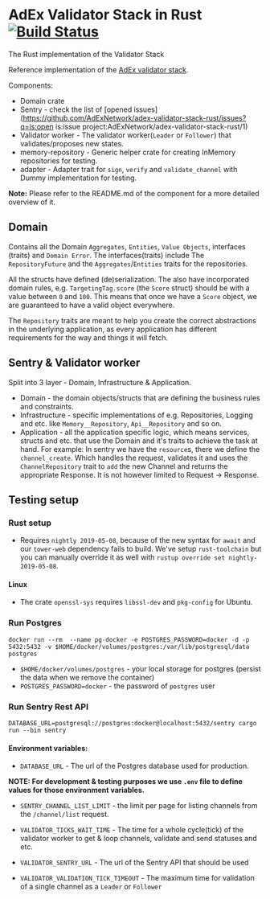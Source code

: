 # AdEx Validator Stack in Rust [![Build Status](https://travis-ci.com/AdExNetwork/adex-validator-stack-rust.svg?token=TBKq9g6p9sWDrzNyX4kC&branch=master)](https://travis-ci.com/AdExNetwork/adex-validator-stack-rust)

The Rust implementation of the Validator Stack

Reference implementation of the [AdEx validator stack](https://github.com/adexnetwork/adex-protocol#validator-stack-platform).

Components:

* Domain crate
* Sentry - check the list of [opened issues](https://github.com/AdExNetwork/adex-validator-stack-rust/issues?q=is:open is:issue project:AdExNetwork/adex-validator-stack-rust/1)
* Validator worker - The validator worker(`Leader` or `Follower`) that validates/proposes new states.
* memory-repository - Generic helper crate for creating InMemory repositories for testing.
* adapter - Adapter trait for `sign`, `verify` and `validate_channel` with Dummy implementation for testing.

**Note:** Please refer to the README.md of the component for a more detailed overview of it.

## Domain
Contains all the Domain `Aggregates`, `Entities`, `Value Objects`, interfaces (traits) and `Domain Error`.
The interfaces(traits) include  The `RepositoryFuture` and the `Aggregates`/`Entities` traits for the repositories.

All the structs have defined (de)serialization. The also have incorporated domain rules, e.g.
`TargetingTag.score` (the `Score` struct) should be with a value between `0` and `100`.
This means that once we have a `Score` object, we are guaranteed to have a valid object everywhere.

The `Repository` traits are meant to help you create the correct abstractions in the underlying application,
as every application has different requirements for the way and things it will fetch.

## Sentry & Validator worker

Split into 3 layer - Domain, Infrastructure & Application.
- Domain - the domain objects/structs that are defining the business rules and constraints.
- Infrastructure - specific implementations of e.g. Repositories, Logging and etc.
like `Memory__Repository`, `Api__Repository` and so on.
- Application - all the application specific logic, which means services, structs and etc. that use the Domain and it's
traits to achieve the task at hand. For example: In sentry we have the `resource`s, there we define the
`channel_create`. Which handles the request, validates it and uses the `ChannelRepository` trait to
`add` the new Channel and returns the appropriate Response. It is not however limited to Request -> Response.

## Testing setup

### Rust setup

- Requires `nightly 2019-05-08`, because of the new syntax for `await` and our `tower-web` dependency fails to build.
We've setup `rust-toolchain` but you can manually override it as well with `rustup override set nightly-2019-05-08`.

#### Linux
- The crate `openssl-sys` requires `libssl-dev` and `pkg-config` for Ubuntu.

### Run Postgres

`docker run --rm  --name pg-docker -e POSTGRES_PASSWORD=docker -d -p 5432:5432 -v $HOME/docker/volumes/postgres:/var/lib/postgresql/data postgres`

- `$HOME/docker/volumes/postgres` - your local storage for postgres (persist the data when we remove the container)
- `POSTGRES_PASSWORD=docker` - the password of `postgres` user

### Run Sentry Rest API

`DATABASE_URL=postgresql://postgres:docker@localhost:5432/sentry cargo run --bin sentry`

#### Environment variables:

- `DATABASE_URL` - The url of the Postgres database used for production.

**NOTE: For development & testing purposes we use `.env` file to define values for those environment variables.**

- `SENTRY_CHANNEL_LIST_LIMIT` - the limit per page for listing channels from the `/channel/list` request.

- `VALIDATOR_TICKS_WAIT_TIME` - The time for a whole cycle(tick) of the validator worker to get & loop channels,
validate and send statuses and etc.
- `VALIDATOR_SENTRY_URL` - The url of the Sentry API that should be used
- `VALIDATOR_VALIDATION_TICK_TIMEOUT` - The maximum time for validation of a single channel as a `Leader` or `Follower`
